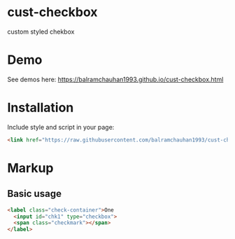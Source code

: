 # cust-checkbox
custom styled chekbox


# Demo

See demos here: https://balramchauhan1993.github.io/cust-checkbox.html

# Installation

Include style and script in your page:

```html
<link href="https://raw.githubusercontent.com/balramchauhan1993/cust-checkbox/master/css/cust-checkbox.css" rel="stylesheet">
```

# Markup

## Basic usage

```html
<label class="check-container">One
  <input id="chk1" type="checkbox">
  <span class="checkmark"></span>
</label>
```
